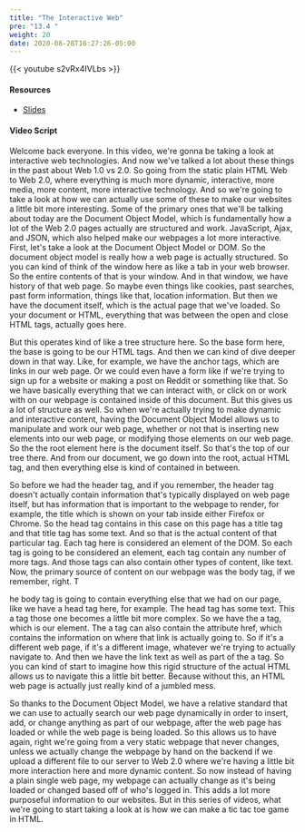 ```yaml
---
title: "The Interactive Web"
pre: "13.4 "
weight: 20
date: 2020-08-28T16:27:26-05:00
---
```


{{< youtube s2vRx4IVLbs >}}

#### Resources
* [Slides](/1-cc110/13-webprog/slides/14-WebProgramming2.pdf)

#### Video Script

Welcome back everyone. In this video, we're gonna be taking a look at interactive web technologies. And now we've talked a lot about these things in the past about Web 1.0 vs 2.0. So going from the static plain HTML Web to Web 2.0, where everything is much more dynamic, interactive, more media, more content, more interactive technology. And so we're going to take a look at how we can actually use some of these to make our websites a little bit more interesting. Some of the primary ones that we'll be talking about today are the Document Object Model, which is fundamentally how a lot of the Web 2.0 pages actually are structured and work. JavaScript, Ajax, and JSON, which also helped make our webpages a lot more interactive. First, let's take a look at the Document Object Model or DOM. So the document object model is really how a web page is actually structured. So you can kind of think of the window here as like a tab in your web browser. So the entire contents of that is your window. And in that window, we have history of that web page. So maybe even things like cookies, past searches, past form information, things like that, location information. But then we have the document itself, which is the actual page that we've loaded. So your document or HTML, everything that was between the open and close HTML tags, actually goes here. 

But this operates kind of like a tree structure here. So the base form here, the base is going to be our HTML tags. And then we can kind of dive deeper down in that way. Like, for example, we have the anchor tags, which are links in our web page. Or we could even have a form like if we're trying to sign up for a website or making a post on Reddit or something like that. So we have basically everything that we can interact with, or click on or work with on our webpage is contained inside of this document. But this gives us a lot of structure as well. So when we're actually trying to make dynamic and interactive content, having the Document Object Model allows us to manipulate and work our web page, whether or not that is inserting new elements into our web page, or modifying those elements on our web page. So the the root element here is the document itself. So that's the top of our tree there. And from our document, we go down into the root, actual HTML tag, and then everything else is kind of contained in between. 

So before we had the header tag, and if you remember, the header tag doesn't actually contain information that's typically displayed on web page itself, but has information that is important to the webpage to render, for example, the title which is shown on your tab inside either Firefox or Chrome. So the head tag contains in this case on this page has a title tag and that title tag has some text. And so that is the actual content of that particular tag. Each tag here is considered an element of the DOM. So each tag is going to be considered an element, each tag contain any number of more tags. And those tags can also contain other types of content, like text. Now, the primary source of content on our webpage was the body tag, if we remember, right. T

he body tag is going to contain everything else that we had on our page, like we have a head tag here, for example. The head tag has some text. This a tag those one becomes a little bit more complex. So we have the a tag, which is our element. The a tag can also contain the attribute href, which contains the information on where that link is actually going to. So if it's a different web page, if it's a different image, whatever we're trying to actually navigate to. And then we have the link text as well as part of the a tag. So you can kind of start to imagine how this rigid structure of the actual HTML allows us to navigate this a little bit better. Because without this, an HTML web page is actually just really kind of a jumbled mess. 

So thanks to the Document Object Model, we have a relative standard that we can use to actually search our web page dynamically in order to insert, add, or change anything as part of our webpage, after the web page has loaded or while the web page is being loaded. So this allows us to have again, right we're going from a very static webpage that never changes, unless we actually change the webpage by hand on the backend if we upload a different file to our server to Web 2.0 where we're having a little bit more interaction here and more dynamic content. So now instead of having a plain single web page, my webpage can actually change as it's being loaded or changed based off of who's logged in. This adds a lot more purposeful information to our websites. But in this series of videos, what we're going to start taking a look at is how we can make a tic tac toe game in HTML. 


